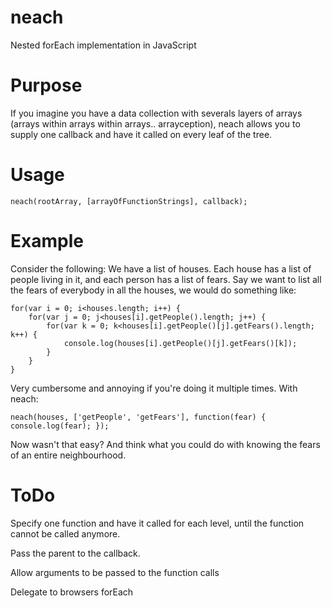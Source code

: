 neach
=====

Nested forEach implementation in JavaScript

Purpose
=====

If you imagine you have a data collection with severals layers of arrays (arrays within arrays within arrays.. arrayception), neach allows you to supply one callback and have it called on every leaf of the tree.


Usage
=====

	neach(rootArray, [arrayOfFunctionStrings], callback);


Example
=====

Consider the following:
We have a list of houses. Each house has a list of people living in it, and each person has a list of fears. Say we want to list all the fears of everybody in all the houses, we would do something like:

	for(var i = 0; i<houses.length; i++) {
		for(var j = 0; j<houses[i].getPeople().length; j++) {
			for(var k = 0; k<houses[i].getPeople()[j].getFears().length; k++) {
				console.log(houses[i].getPeople()[j].getFears()[k]);
			}
		}
	}

Very cumbersome and annoying if you're doing it multiple times. With neach:

	neach(houses, ['getPeople', 'getFears'], function(fear) { console.log(fear); });

Now wasn't that easy? And think what you could do with knowing the fears of an entire neighbourhood.


ToDo
=====
Specify one function and have it called for each level, until the function cannot be called anymore.

Pass the parent to the callback.

Allow arguments to be passed to the function calls

Delegate to browsers forEach